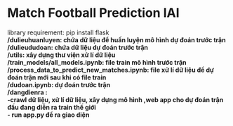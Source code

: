 # Match Football Prediction IAI
library requirement: pip install flask
 <br>
**/dulieuhuanluyen: chứa dữ liệu để huấn luyện mô hình dự đoán trước trận**
 <br>
**/dulieududoan: chứa dữ liệu dự đoán trước trận**
 <br>
**/utils: xây dựng thư viện xử lí dữ liệu**
 <br>
**/train_models/all_models.ipynb: file train mô hình trước trận**
 <br>
**/process_data_to_predict_new_matches.ipynb: file xử lí dữ liệu để dự đoán trận mới sau khi có file train**
 <br>
**/dudoan.ipynb: dự đoán trước trận**
 <br>
**/dangdienra : <br>-crawl dữ liệu, xử lí dữ liệu, xây dựng mô hình ,web app cho dự đoán trận đấu đang diễn ra train thế giới <br>
             - run app.py để ra giao diện**

